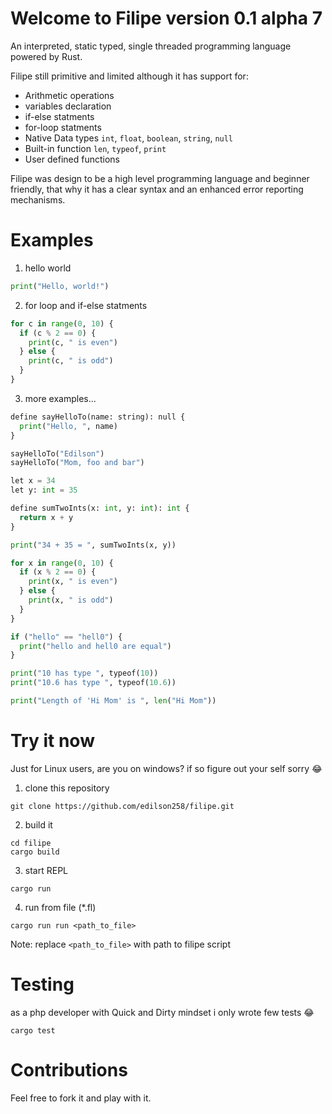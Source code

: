 # Welcome to Filipe version 0.1 alpha 7

An interpreted, static typed, single threaded programming language powered by Rust.

Filipe still primitive and limited although it has support for:
- Arithmetic operations
- variables declaration
- if-else statments
- for-loop statments
- Native Data types `int`, `float`, `boolean`, `string`, `null`
- Built-in function `len`, `typeof`, `print`
- User defined functions

Filipe was design to be a high level programming language and beginner friendly, that why it has a clear syntax and an enhanced error reporting mechanisms.

# Examples

1. hello world
```python
print("Hello, world!")
```

2. for loop and if-else statments
```python
for c in range(0, 10) {
  if (c % 2 == 0) {
    print(c, " is even")
  } else {
    print(c, " is odd")
  }
}
```

3. more examples...
```python
define sayHelloTo(name: string): null {
  print("Hello, ", name)
}

sayHelloTo("Edilson")
sayHelloTo("Mom, foo and bar")

let x = 34
let y: int = 35

define sumTwoInts(x: int, y: int): int {
  return x + y
}

print("34 + 35 = ", sumTwoInts(x, y))

for x in range(0, 10) {
  if (x % 2 == 0) {
    print(x, " is even")
  } else {
    print(x, " is odd")
  }
}

if ("hello" == "hell0") {
  print("hello and hell0 are equal")
}

print("10 has type ", typeof(10))
print("10.6 has type ", typeof(10.6))

print("Length of 'Hi Mom' is ", len("Hi Mom"))
```

# Try it now
Just for Linux users, are you on windows? if so figure out your self sorry 😂

1. clone this repository
```shell
git clone https://github.com/edilson258/filipe.git
```
2. build it
```shell
cd filipe
cargo build
```
3. start REPL
```shell
cargo run
```
4. run from file (*.fl)
```shell
cargo run run <path_to_file>
```
Note: replace `<path_to_file>` with path to filipe script

# Testing 
as a php developer with Quick and Dirty mindset i only wrote few tests 😂
```shell
cargo test
```

# Contributions
Feel free to fork it and play with it.

